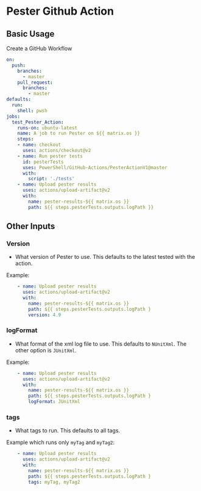 # Pester Github Action

## Basic Usage

Create a GitHub Workflow

```yaml
on:
  push:
    branches:
      - master
    pull_request:
      branches:
        - master
defaults:
  run:
    shell: pwsh
jobs:
  test_Pester_Action:
    runs-on: ubuntu-latest
    name: A job to run Pester on ${{ matrix.os }}
    steps:
    - name: checkout
      uses: actions/checkout@v2
    - name: Run pester tests
      id: pesterTests
      uses: PowerShell/GitHub-Actions/PesterActionV1@master
      with:
        script: './tests'
    - name: Upload pester results
      uses: actions/upload-artifact@v2
      with:
        name: pester-results-${{ matrix.os }}
        path: ${{ steps.pesterTests.outputs.logPath }}
```
## Other Inputs

### Version

- What version of Pester to use.
  This defaults to the latest tested with the action.

Example:

```yaml
    - name: Upload pester results
      uses: actions/upload-artifact@v2
      with:
        name: pester-results-${{ matrix.os }}
        path: ${{ steps.pesterTests.outputs.logPath }
        version: 4.9
```

### logFormat

- What format of the xml log file to use.
  This defaults to `NUnitXml`.
  The other option is `JUnitXml`.

Example:

```yaml
    - name: Upload pester results
      uses: actions/upload-artifact@v2
      with:
        name: pester-results-${{ matrix.os }}
        path: ${{ steps.pesterTests.outputs.logPath }
        logFormat: JUnitXml
```

### tags

- What tags to run.
  This defaults to all tags.

Example which runs only `myTag` and `myTag2`:

```yaml
    - name: Upload pester results
      uses: actions/upload-artifact@v2
      with:
        name: pester-results-${{ matrix.os }}
        path: ${{ steps.pesterTests.outputs.logPath }
        tags: myTag, myTag2
```
